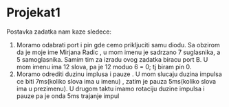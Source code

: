 # Projekat1
Postavka zadatka nam kaze sledece:
1. Moramo odabrati port i pin gde cemo prikljuciti samu diodu. 
Sa obzirom da je moje ime Mirjana Radic , u mom imenu je sadrzano 7 suglasnika, a 5 samoglasnika. 
Samim tim za izradu ovog zadatka biracu port B. U mom imenu ima 12 slova, pa je 12 moduo 6 = 0; tj 
biram pin 0. 
2. Moramo odrediti duzinu implusa i pauze . U mom slucaju duzina impulsa ce biti 7ms(koliko slova ima u imenu) , zatim je pauza 5ms(koliko slova ima u prezimenu).
U drugom taktu imamo rotaciju duzine impulsa i pauze pa je onda 5ms trajanje impul
